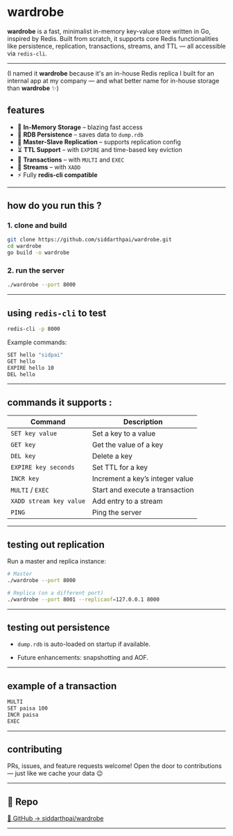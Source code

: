 
# wardrobe

**wardrobe** is a fast, minimalist in-memory key-value store written in Go, inspired by Redis. Built from scratch, it supports core Redis functionalities like persistence, replication, transactions, streams, and TTL — all accessible via `redis-cli`.

---
(I named it **wardrobe** because it's an in-house Redis replica I built for an internal app at my company — and what better name for in-house storage than **wardrobe** ✨)
##  features

- 🧠 **In-Memory Storage** – blazing fast access
- 💾 **RDB Persistence** – saves data to `dump.rdb`
- 📡 **Master-Slave Replication** – supports replication config
- ⏳ **TTL Support** – with `EXPIRE` and time-based key eviction
- 🔄 **Transactions** – with `MULTI` and `EXEC`
- 🌊 **Streams** – with `XADD`
- ⚡ Fully **redis-cli compatible**

---

## how do you run this ? 

### 1. clone and build

```bash
git clone https://github.com/siddarthpai/wardrobe.git
cd wardrobe
go build -o wardrobe

```

### 2. run the server

```bash
./wardrobe --port 8000

```

----------

## using `redis-cli` to test

```bash
redis-cli -p 8000

```

Example commands:

```bash
SET hello "sidpai"
GET hello
EXPIRE hello 10
DEL hello

```

----------


## commands it supports : 

| Command                    | Description                                      |
|---------------------------|--------------------------------------------------|
| `SET key value`           | Set a key to a value                             |
| `GET key`                 | Get the value of a key                           |
| `DEL key`                 | Delete a key                                     |
| `EXPIRE key seconds`      | Set TTL for a key                                |
| `INCR key`                | Increment a key’s integer value                  |
| `MULTI` / `EXEC`          | Start and execute a transaction                  |
| `XADD stream key value`   | Add entry to a stream                            |
| `PING`                    | Ping the server                                  |


----------

## testing out replication

Run a master and replica instance:

```bash
# Master
./wardrobe --port 8000

# Replica (on a different port)
./wardrobe --port 8001 --replicaof=127.0.0.1 8000

```

----------

## testing out persistence

-   `dump.rdb` is auto-loaded on startup if available.
    
-   Future enhancements: snapshotting and AOF.
    

----------

## example of a transaction

```bash
MULTI
SET paisa 100
INCR paisa
EXEC
```

----------

## contributing

PRs, issues, and feature requests welcome! Open the door to contributions — just like we cache your data 😉

----------

## 📎 Repo

[🔗 GitHub → siddarthpai/wardrobe](https://github.com/siddarthpai/wardrobe)

----------
